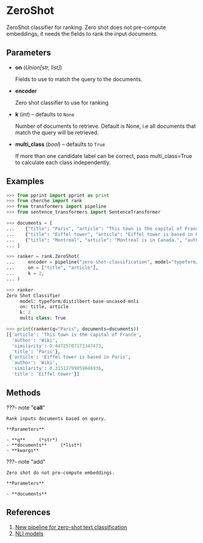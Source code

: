 # ZeroShot

ZeroShot classifier for ranking. Zero shot does not pre-compute embeddings, it needs the fields to rank the input documents.



## Parameters

- **on** (*Union[str, list]*)

    Fields to use to match the query to the documents.

- **encoder**

    Zero shot classifier to use for ranking

- **k** (*int*) – defaults to `None`

    Number of documents to retrieve. Default is None, i.e all documents that match the query will be retrieved.

- **multi_class** (*bool*) – defaults to `True`

    If more than one candidate label can be correct, pass multi_class=True to calculate each class independently.



## Examples

```python
>>> from pprint import pprint as print
>>> from cherche import rank
>>> from transformers import pipeline
>>> from sentence_transformers import SentenceTransformer

>>> documents = [
...    {"title": "Paris", "article": "This town is the capital of France", "author": "Wiki"},
...    {"title": "Eiffel tower", "article": "Eiffel tower is based in Paris", "author": "Wiki"},
...    {"title": "Montreal", "article": "Montreal is in Canada.", "author": "Wiki"},
... ]

>>> ranker = rank.ZeroShot(
...     encoder = pipeline("zero-shot-classification", model="typeform/distilbert-base-uncased-mnli"),
...     on = ["title", "article"],
...     k = 2,
... )

>>> ranker
Zero Shot Classifier
     model: typeform/distilbert-base-uncased-mnli
     on: title, article
     k: 2
     multi class: True

>>> print(ranker(q="Paris", documents=documents))
[{'article': 'This town is the capital of France',
  'author': 'Wiki',
  'similarity': 0.44725707173347473,
  'title': 'Paris'},
 {'article': 'Eiffel tower is based in Paris',
  'author': 'Wiki',
  'similarity': 0.31512799859046936,
  'title': 'Eiffel tower'}]
```

## Methods

???- note "__call__"

    Rank inputs documents based on query.

    **Parameters**

    - **q**     (*str*)    
    - **documents**     (*list*)    
    - **kwargs**    
    
???- note "add"

    Zero shot do not pre-compute embeddings.

    **Parameters**

    - **documents**    
    
## References

1. [New pipeline for zero-shot text classification](https://discuss.huggingface.co/t/new-pipeline-for-zero-shot-text-classification/681)
2. [NLI models](https://huggingface.co/models?pipeline_tag=zero-shot-classification&sort=downloads)

